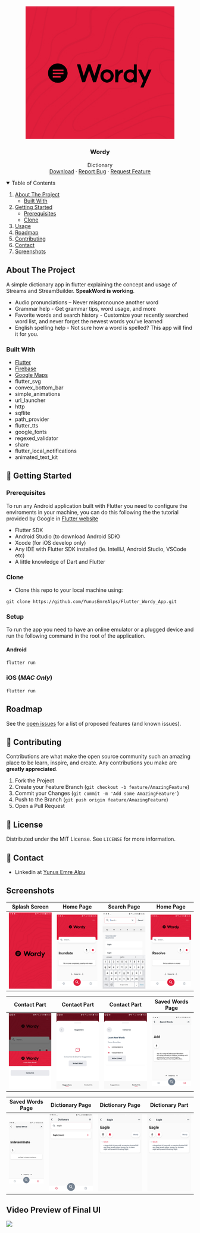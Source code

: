 <!-- PROJECT LOGO -->
<br />
<p align="center">
  <a href="https://github.com/YunusEmreAlps/Flutter_Wordy_App/tree/master/wordy_app">
    <img src="ss/Logo4.png" alt="Logo" width="400">
  </a>

  <h3 align="center">Wordy</h3>

  <p align="center">
    Dictionary
    <br />
    <a href="https://github.com/YunusEmreAlps/Flutter_Wordy_App">Download</a>
    ·
    <a href="https://github.com/YunusEmreAlps/Flutter_Wordy_App/issues">Report Bug</a>
    ·
    <a href="https://github.com/YunusEmreAlps/Flutter_Wordy_App/issues">Request Feature</a>
  </p>
</p>


<!-- TABLE OF CONTENTS -->
<details open="open">
  <summary>Table of Contents</summary>
  <ol>
    <li>
      <a href="#about-the-project">About The Project</a>
      <ul>
        <li><a href="#built-with">Built With</a></li>
      </ul>
    </li>
    <li>
      <a href="#getting-started">Getting Started</a>
      <ul>
        <li><a href="#prerequisites">Prerequisites</a></li>
        <li><a href="#clone">Clone</a></li>
      </ul>
    </li>
    <li><a href="#usage">Usage</a></li>
    <li><a href="#roadmap">Roadmap</a></li>
    <li><a href="#contributing">Contributing</a></li>
    <li><a href="#contact">Contact</a></li>
    <li><a href="#Screenshots">Screenshots</a></li>
  </ol>
</details>


<!-- ABOUT THE PROJECT -->
## About The Project
A simple dictionary app in flutter explaining the concept and usage of Streams and StreamBuilder. **SpeakWord is working**.

- Audio pronunciations – Never mispronounce another word
- Grammar help - Get grammar tips, word usage, and more
- Favorite words and search history - Customize your recently searched word list, and never forget the newest words you’ve learned
- English spelling help - Not sure how a word is spelled? This app will find it for you.


### Built With

* [Flutter](https://flutter.dev)
* [Firebase](https://firebase.google.com)
* [Google Maps](https://cloud.google.com/maps-platform)
* flutter_svg
* convex_bottom_bar
* simple_animations
* url_launcher
* http
* sqflite
* path_provider
* flutter_tts
* google_fonts
* regexed_validator
* share
* flutter_local_notifications
* animated_text_kit

<!-- GETTING STARTED -->
## 🚀 Getting Started

### Prerequisites

To run any Android application built with Flutter you need to configure the enviroments in your machine, you can do this following the the tutorial provided by Google in [Flutter website](https://flutter.dev/docs/get-started/install)

- Flutter SDK
- Android Studio (to download Android SDK)
- Xcode (for iOS develop only)
- Any IDE with Flutter SDK installed (ie. IntelliJ, Android Studio, VSCode etc)
- A little knowledge of Dart and Flutter

### Clone

- Clone this repo to your local machine using:

```
git clone https://github.com/YunusEmreAlps/Flutter_Wordy_App.git
```

### Setup

To run the app you need to have an online emulator or a plugged device and run the following command in the root of the application.

#### Android
```
flutter run
``` 
### iOS (_MAC Only_)

```
flutter run
``` 

<!-- ROADMAP -->
## Roadmap

See the [open issues](https://github.com/YunusEmreAlps/Flutter_Wordy_App) for a list of proposed features (and known issues).


<!-- CONTRIBUTING -->
## 🤔 Contributing

Contributions are what make the open source community such an amazing place to be learn, inspire, and create. Any contributions you make are **greatly appreciated**.

1. Fork the Project
2. Create your Feature Branch (`git checkout -b feature/AmazingFeature`)
3. Commit your Changes (`git commit -m 'Add some AmazingFeature'`)
4. Push to the Branch (`git push origin feature/AmazingFeature`)
5. Open a Pull Request


<!-- LICENSE -->
## 📝 License

Distributed under the MIT License. See `LICENSE` for more information.


<!-- CONTACT -->
## 📌 Contact

- Linkedin at [Yunus Emre Alpu](https://www.linkedin.com/in/yunus-emre-alpu-5b1496151/)

<!-- SCREENSHOTS -->
## Screenshots

Splash Screen               |  Home Page               | Search Page               |  Home Page
:-------------------------:|:-------------------------:|:-------------------------:|:-------------------------:
![](https://github.com/YunusEmreAlps/Flutter_Wordy_App/blob/master/wordy_app/ss/1.png?raw=true)|![](https://github.com/YunusEmreAlps/Flutter_Wordy_App/blob/master/wordy_app/ss/2.png?raw=true)|![](https://github.com/YunusEmreAlps/Flutter_Wordy_App/blob/master/wordy_app/ss/3.png?raw=true)|![](https://github.com/YunusEmreAlps/Flutter_Wordy_App/blob/master/wordy_app/ss/4.png?raw=true)|

Contact Part             |  Contact Part               | Contact Part               |  Saved Words Page
:-------------------------:|:-------------------------:|:-------------------------:|:-------------------------:
![](https://github.com/YunusEmreAlps/Flutter_Wordy_App/blob/master/wordy_app/ss/5.png?raw=true)|![](https://github.com/YunusEmreAlps/Flutter_Wordy_App/blob/master/wordy_app/ss/6.png?raw=true)|![](https://github.com/YunusEmreAlps/Flutter_Wordy_App/blob/master/wordy_app/ss/7.png?raw=true)|![](https://github.com/YunusEmreAlps/Flutter_Wordy_App/blob/master/wordy_app/ss/8.png?raw=true)|

Saved Words Page              |  Dictionary Page               | Dictionary Page               |  Dictionary Part
:-------------------------:|:-------------------------:|:-------------------------:|:-------------------------:
![](https://github.com/YunusEmreAlps/Flutter_Wordy_App/blob/master/wordy_app/ss/9.png?raw=true)|![](https://github.com/YunusEmreAlps/Flutter_Wordy_App/blob/master/wordy_app/ss/10.png?raw=true)|![](https://github.com/YunusEmreAlps/Flutter_Wordy_App/blob/master/wordy_app/ss/11.png?raw=true)|![](https://github.com/YunusEmreAlps/Flutter_Wordy_App/blob/master/wordy_app/ss/11.png?raw=true)|


## Video Preview of Final UI

<img src="https://github.com/YunusEmreAlps/Flutter_Wordy_App/blob/master/wordy_app/ss/wordy.gif"/>



